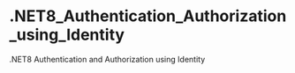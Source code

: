 # .NET8_Authentication_Authorization_using_Identity
.NET8 Authentication and Authorization using Identity
